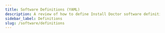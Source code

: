```yaml
---
title: Software Definitions (YAML)
description: A review of how to define Install Doctor software definitions in YAML
sidebar_label: Definitions
slug: /software/definitions
---
```

